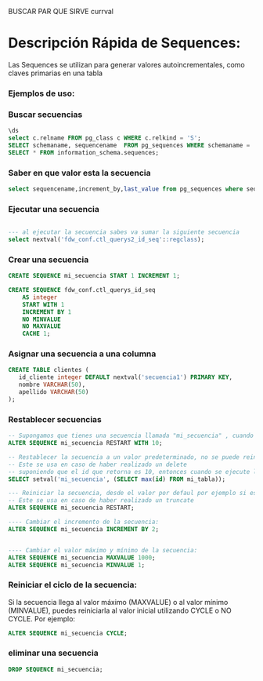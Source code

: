 BUSCAR PAR QUE SIRVE currval

# Descripción Rápida de Sequences:
Las Sequences se utilizan para generar valores autoincrementales, como claves primarias en una tabla

### Ejemplos de uso:

### Buscar secuencias 
```sql
\ds
select c.relname FROM pg_class c WHERE c.relkind = 'S'; 
SELECT schemaname, sequencename  FROM pg_sequences WHERE schemaname = 'public';
SELECT * FROM information_schema.sequences;
```

### Saber en que valor esta la secuencia 
```sql
select sequencename,increment_by,last_value from pg_sequences where sequencename = 'ctl_querys2_id_seq';
```

### Ejecutar una secuencia
```sql

--- al ejecutar la secuencia sabes va sumar la siguiente secuencia 
select nextval('fdw_conf.ctl_querys2_id_seq'::regclass);
```

### Crear una secuencia
```sql
CREATE SEQUENCE mi_secuencia START 1 INCREMENT 1;

CREATE SEQUENCE fdw_conf.ctl_querys_id_seq
    AS integer
    START WITH 1
    INCREMENT BY 1
    NO MINVALUE
    NO MAXVALUE
    CACHE 1;
```

### Asignar una secuencia a una columna 
```sql
CREATE TABLE clientes (
   id_cliente integer DEFAULT nextval('secuencia1') PRIMARY KEY,
   nombre VARCHAR(50),
   apellido VARCHAR(50)
);
```

### Restablecer secuencias 
```sql
-- Supongamos que tienes una secuencia llamada "mi_secuencia" , cuando se ejecute la secuencia empezara desde 10 
ALTER SEQUENCE mi_secuencia RESTART WITH 10;

-- Restablecer la secuencia a un valor predeterminado, no se puede reiniciar a 0
-- Este se usa en caso de haber realizado un delete
-- suponiendo que el id que retorna es 10, entonces cuando se ejecute la secuencia insertara el id 11
SELECT setval('mi_secuencia', (SELECT max(id) FROM mi_tabla));

--- Reiniciar la secuencia, desde el valor por defaul por ejemplo si es un primarykey reainicia desde 0
-- Este se usa en caso de haber realizado un truncate
ALTER SEQUENCE mi_secuencia RESTART;

---- Cambiar el incremento de la secuencia:
ALTER SEQUENCE mi_secuencia INCREMENT BY 2;


---- Cambiar el valor máximo y mínimo de la secuencia:
ALTER SEQUENCE mi_secuencia MAXVALUE 1000;
ALTER SEQUENCE mi_secuencia MINVALUE 1;
```

### Reiniciar el ciclo de la secuencia:
Si la secuencia llega al valor máximo (MAXVALUE) o al valor mínimo (MINVALUE), puedes reiniciarla al valor inicial utilizando CYCLE o NO CYCLE. Por ejemplo:
```sql
ALTER SEQUENCE mi_secuencia CYCLE;
```

### eliminar una secuencia 
```sql
DROP SEQUENCE mi_secuencia;
```

